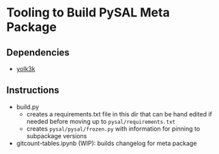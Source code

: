 # Tooling to Build PySAL Meta Package

## Dependencies

- [yolk3k](https://pypi.org/project/yolk3k/)

## Instructions

- build.py
  - creates a requirements.txt file in this dir that can be hand edited if needed before moving up to `pysal/requirements.txt`
  - creates `pysal/pysal/frozen.py` with information for pinning to subpackage versions
- gitcount-tables.ipynb (WIP): builds changelog for meta package
